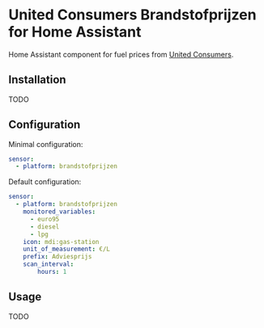 # United Consumers Brandstofprijzen for Home Assistant

Home Assistant component for fuel prices from [United Consumers](https://www.unitedconsumers.com/brandstofprijzen/).

## Installation

TODO

## Configuration

Minimal configuration:

```yaml
sensor:
  - platform: brandstofprijzen
```

Default configuration:

```yaml
sensor:
  - platform: brandstofprijzen
    monitored_variables:
      - euro95
      - diesel
      - lpg
    icon: mdi:gas-station
    unit_of_measurement: €/L
    prefix: Adviesprijs
    scan_interval:
        hours: 1
```

## Usage

TODO
